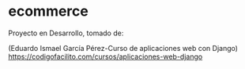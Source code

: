 # ecommerce

Proyecto en Desarrollo, tomado de:

(Eduardo Ismael García Pérez-Curso de aplicaciones web con Django)
https://codigofacilito.com/cursos/aplicaciones-web-django
